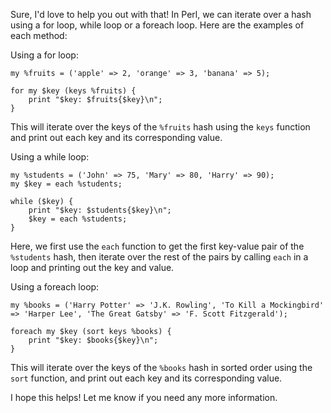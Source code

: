 Sure, I'd love to help you out with that! In Perl, we can iterate over a hash using a for loop, while loop or a foreach loop. Here are the examples of each method:

Using a for loop:

```
my %fruits = ('apple' => 2, 'orange' => 3, 'banana' => 5);

for my $key (keys %fruits) {
    print "$key: $fruits{$key}\n";
}
```

This will iterate over the keys of the `%fruits` hash using the `keys` function and print out each key and its corresponding value.

Using a while loop:

```
my %students = ('John' => 75, 'Mary' => 80, 'Harry' => 90);
my $key = each %students;

while ($key) {
    print "$key: $students{$key}\n";
    $key = each %students;
}
```

Here, we first use the `each` function to get the first key-value pair of the `%students` hash, then iterate over the rest of the pairs by calling `each` in a loop and printing out the key and value.

Using a foreach loop:

```
my %books = ('Harry Potter' => 'J.K. Rowling', 'To Kill a Mockingbird' => 'Harper Lee', 'The Great Gatsby' => 'F. Scott Fitzgerald');

foreach my $key (sort keys %books) {
    print "$key: $books{$key}\n";
}
```

This will iterate over the keys of the `%books` hash in sorted order using the `sort` function, and print out each key and its corresponding value.

I hope this helps! Let me know if you need any more information.